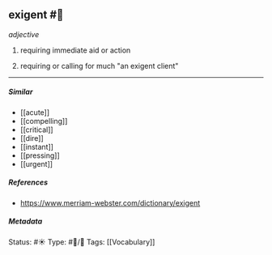 ## exigent #🧠 
_adjective_

1. requiring immediate aid or action

2. requiring or calling for much
     "an exigent client"

___
##### Similar
-   [[acute]]
-   [[compelling]]
-   [[critical]]
-   [[dire]]
-   [[instant]]
-   [[pressing]] 
-   [[urgent]]


##### References 
- https://www.merriam-webster.com/dictionary/exigent


##### Metadata
Status: #☀️ 
Type: #🔵/💬 
Tags: [[Vocabulary]]